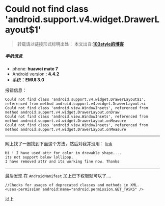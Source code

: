 # Could not find class 'android.support.v4.widget.DrawerLayout$1' 

>转载请以链接形式标明出处： 
本文出自:[**103style的博客**](http://blog.csdn.net/lxk_1993) 


##### 手机信息
* phone: **huawei mate 7**
* Android version : **4.4.2**
* 系统：**EMUI 3.0**

报错信息：
```
Could not find class 'android.support.v4.widget.DrawerLayout$1', referenced from method android.support.v4.widget.DrawerLayout.<i
Could not find class 'android.view.WindowInsets', referenced from method android.support.v4.widget.DrawerLayout.onDraw
Could not find class 'android.view.WindowInsets', referenced from method android.support.v4.widget.DrawerLayout.onMeasure
Could not find class 'android.view.WindowInsets', referenced from method android.support.v4.widget.DrawerLayout.onMeasure
```

---

网上找了一圈找到下面这个方法，然后对我并没用：
[link](https://stackoverflow.com/questions/46389995/could-not-find-class-android-support-v4-widget-drawerlayout1-referenced-from)
```
Hi ! I have used attr for color in drawable shape.... 
its not support below lollipop. 
I have removed attr and its working fine now. Thanks 
```

----

最后发现 在 `AndroidManifest` 加上已下权限就可以了....
```
//Checks for usages of deprecated classes and methods in XML.
<uses-permission android:name="android.permission.GET_TASKS" />
```
以上
